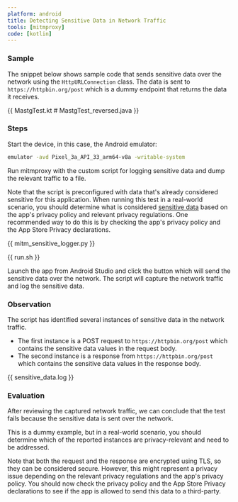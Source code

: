 ```yaml
---
platform: android
title: Detecting Sensitive Data in Network Traffic
tools: [mitmproxy]
code: [kotlin]
---
```


### Sample

The snippet below shows sample code that sends sensitive data over the network using the `HttpURLConnection` class. The data is sent to `https://httpbin.org/post` which is a dummy endpoint that returns the data it receives.

{{ MastgTest.kt # MastgTest_reversed.java }}

### Steps

Start the device, in this case, the Android emulator:

```bash
emulator -avd Pixel_3a_API_33_arm64-v8a -writable-system
```

Run mitmproxy with the custom script for logging sensitive data and dump the relevant traffic to a file.

Note that the script is preconfigured with data that's already considered sensitive for this application. When running this test in a real-world scenario, you should determine what is considered [sensitive data](../../../../../../0x04b-Mobile-App-Security-Testing.md#identifying-sensitive-data "Sensitive Data") based on the app's privacy policy and relevant privacy regulations. One recommended way to do this is by checking the app's privacy policy and the App Store Privacy declarations.

{{ mitm_sensitive_logger.py }}

{{ run.sh }}

Launch the app from Android Studio and click the button which will send the sensitive data over the network. The script will capture the network traffic and log the sensitive data.

### Observation

The script has identified several instances of sensitive data in the network traffic.

- The first instance is a POST request to `https://httpbin.org/post` which contains the sensitive data values in the request body.
- The second instance is a response from `https://httpbin.org/post` which contains the sensitive data values in the response body.

{{ sensitive_data.log }}

### Evaluation

After reviewing the captured network traffic, we can conclude that the test fails because the sensitive data is sent over the network.

This is a dummy example, but in a real-world scenario, you should determine which of the reported instances are privacy-relevant and need to be addressed.

Note that both the request and the response are encrypted using TLS, so they can be considered secure. However, this might represent a privacy issue depending on the relevant privacy regulations and the app's privacy policy. You should now check the privacy policy and the App Store Privacy declarations to see if the app is allowed to send this data to a third-party.
